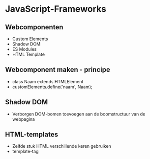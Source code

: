 # JavaScript-Frameworks
## Webcomponenten
* Custom Elements
* Shadow DOM
* ES Modules
* HTML Template

## Webcomponent maken - principe
* class Naam extends HTMLElement
* customElements.define('naam', Naam);

## Shadow DOM
* Verborgen DOM-bomen toevoegen aan de boomstructuur van de webpagina

## HTML-templates
* Zelfde stuk HTML verschillende keren gebruiken
* template-tag